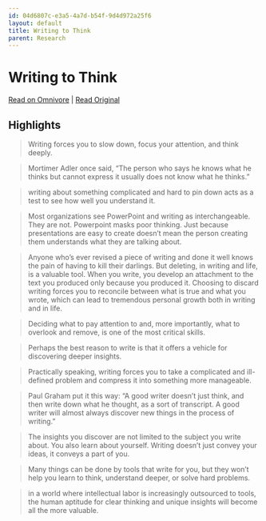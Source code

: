 ```yaml
---
id: 04d6807c-e3a5-4a7d-b54f-9d4d972a25f6
layout: default
title: Writing to Think
parent: Research
---
```


# Writing to Think

[Read on Omnivore](https://omnivore.app/me/https-fs-blog-writing-to-think-18c147dc5bb) | [Read Original](https://fs.blog/writing-to-think/)

## Highlights

> Writing forces you to slow down, focus your attention, and think deeply.

> Mortimer Adler once said, “The person who says he knows what he thinks but cannot express it usually does not know what he thinks.”

> writing about something complicated and hard to pin down acts as a test to see how well you understand it.

> Most organizations see PowerPoint and writing as interchangeable. They are not. Powerpoint masks poor thinking. Just because presentations are easy to create doesn’t mean the person creating them understands what they are talking about.

> Anyone who’s ever revised a piece of writing and done it well knows the pain of having to kill their darlings. But deleting, in writing and life, is a valuable tool. When you write, you develop an attachment to the text you produced only because you produced it. Choosing to discard writing forces you to reconcile between what is true and what you wrote, which can lead to tremendous personal growth both in writing and in life.

> Deciding what to pay attention to and, more importantly, what to overlook and remove, is one of the most critical skills.

> Perhaps the best reason to write is that it offers a vehicle for discovering deeper insights.

> Practically speaking, writing forces you to take a complicated and ill-defined problem and compress it into something more manageable.

> Paul Graham put it this way: “A good writer doesn’t just think, and then write down what he thought, as a sort of transcript. A good writer will almost always discover new things in the process of writing.”

> The insights you discover are not limited to the subject you write about. You also learn about yourself. Writing doesn’t just convey your ideas, it conveys a part of you.

> Many things can be done by tools that write for you, but they won’t help you learn to think, understand deeper, or solve hard problems.

> in a world where intellectual labor is increasingly outsourced to tools, the human aptitude for clear thinking and unique insights will become all the more valuable.


